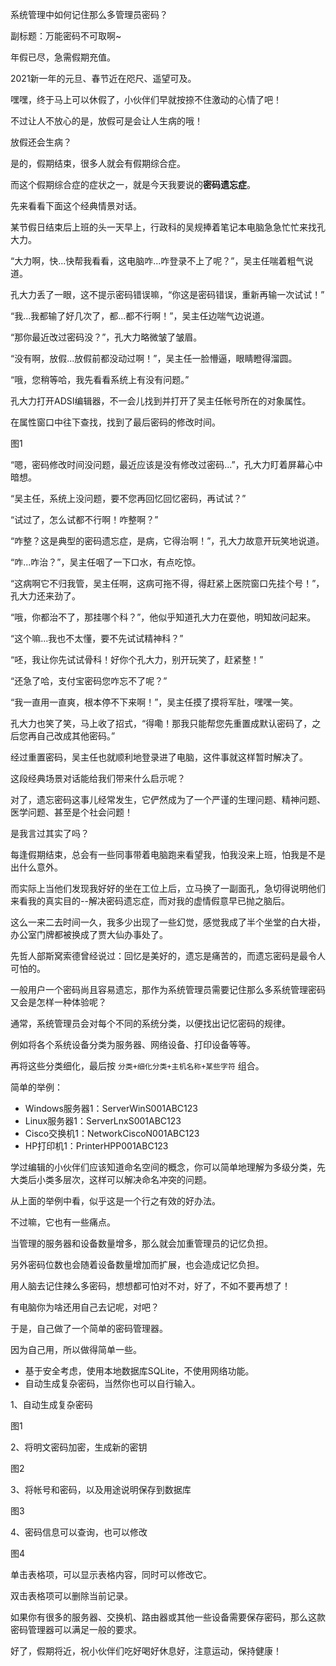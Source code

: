系统管理中如何记住那么多管理员密码？

 副标题：万能密码不可取啊~



年假已尽，急需假期充值。

2021新一年的元旦、春节近在咫尺、遥望可及。

嘿嘿，终于马上可以休假了，小伙伴们早就按捺不住激动的心情了吧！

不过让人不放心的是，放假可是会让人生病的哦！

放假还会生病？

是的，假期结束，很多人就会有假期综合症。

而这个假期综合症的症状之一，就是今天我要说的**密码遗忘症**。

先来看看下面这个经典情景对话。



某节假日结束后上班的头一天早上，行政科的吴规捧着笔记本电脑急急忙忙来找孔大力。

“大力啊，快...快帮我看看，这电脑咋...咋登录不上了呢？”，吴主任喘着粗气说道。

孔大力丢了一眼，这不提示密码错误嘛，“你这是密码错误，重新再输一次试试！”

“我...我都输了好几次了，都...都不行啊！”，吴主任边喘气边说道。

“那你最近改过密码没？”，孔大力略微皱了皱眉。

“没有啊，放假...放假前都没动过啊！”，吴主任一脸懵逼，眼睛瞪得溜圆。

“哦，您稍等哈，我先看看系统上有没有问题。”



孔大力打开ADSI编辑器，不一会儿找到并打开了吴主任帐号所在的对象属性。

在属性窗口中往下查找，找到了最后密码的修改时间。

图1



“嗯，密码修改时间没问题，最近应该是没有修改过密码...”，孔大力盯着屏幕心中暗想。

“吴主任，系统上没问题，要不您再回忆回忆密码，再试试？”

“试过了，怎么试都不行啊！咋整啊？”

“咋整？这是典型的密码遗忘症，是病，它得治啊！”，孔大力故意开玩笑地说道。

“咋...咋治？”，吴主任咽了一下口水，有点吃惊。

“这病啊它不归我管，吴主任啊，这病可拖不得，得赶紧上医院窗口先挂个号！”，孔大力还来劲了。

“哦，你都治不了，那挂哪个科？”，他似乎知道孔大力在耍他，明知故问起来。

“这个嘛...我也不太懂，要不先试试精神科？”

“呸，我让你先试试骨科！好你个孔大力，别开玩笑了，赶紧整！”

“还急了哈，支付宝密码您咋忘不了呢？”

“我一直用一直爽，根本停不下来啊！”，吴主任摸了摸将军肚，嘿嘿一笑。

孔大力也笑了笑，马上收了招式，“得嘞！那我只能帮您先重置成默认密码了，之后您再自己改成其他密码。”

经过重置密码，吴主任也就顺利地登录进了电脑，这件事就这样暂时解决了。



这段经典场景对话能给我们带来什么启示呢？

对了，遗忘密码这事儿经常发生，它俨然成为了一个严谨的生理问题、精神问题、医学问题、甚至是个社会问题！

是我言过其实了吗？

每逢假期结束，总会有一些同事带着电脑跑来看望我，怕我没来上班，怕我是不是出什么意外。

而实际上当他们发现我好好的坐在工位上后，立马换了一副面孔，急切得说明他们来看我的真实目的--解决密码遗忘症，而对我的虚情假意早已抛之脑后。

这么一来二去时间一久，我多少出现了一些幻觉，感觉我成了半个坐堂的白大褂，办公室门牌都被换成了贾大仙办事处了。

先哲人部斯窝索德曾经说过：回忆是美好的，遗忘是痛苦的，而遗忘密码是最令人可怕的。

一般用户一个密码尚且容易遗忘，那作为系统管理员需要记住那么多系统管理密码又会是怎样一种体验呢？



通常，系统管理员会对每个不同的系统分类，以便找出记忆密码的规律。

例如将各个系统设备分类为服务器、网络设备、打印设备等等。

再将这些分类细化，最后按 `分类+细化分类+主机名称+某些字符` 组合。

简单的举例：

* Windows服务器1：ServerWinS001ABC123
* Linux服务器1：ServerLnxS001ABC123
* Cisco交换机1：NetworkCiscoN001ABC123
* HP打印机1：PrinterHPP001ABC123



学过编辑的小伙伴们应该知道命名空间的概念，你可以简单地理解为多级分类，先大类后小类多层次，这样可以解决命名冲突的问题。

从上面的举例中看，似乎这是一个行之有效的好办法。

不过嘛，它也有一些痛点。

当管理的服务器和设备数量增多，那么就会加重管理员的记忆负担。

另外密码位数也会随着设备数量增加而扩展，也会造成记忆负担。

用人脑去记住辣么多密码，想想都可怕对不对，好了，不如不要再想了！

有电脑你为啥还用自己去记呢，对吧？



于是，自己做了一个简单的密码管理器。

因为自己用，所以做得简单一些。

* 基于安全考虑，使用本地数据库SQLite，不使用网络功能。
* 自动生成复杂密码，当然你也可以自行输入。



1、自动生成复杂密码

图1



2、将明文密码加密，生成新的密钥

图2



3、将帐号和密码，以及用途说明保存到数据库

图3



4、密码信息可以查询，也可以修改

图4



单击表格项，可以显示表格内容，同时可以修改它。

双击表格项可以删除当前记录。



如果你有很多的服务器、交换机、路由器或其他一些设备需要保存密码，那么这款密码管理器可以满足一般的要求。



好了，假期将近，祝小伙伴们吃好喝好休息好，注意运动，保持健康！



